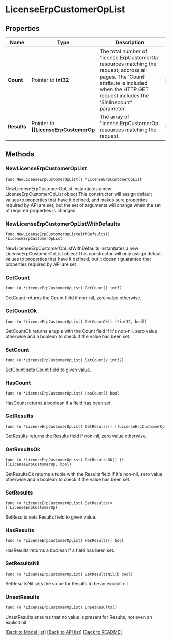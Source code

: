 # LicenseErpCustomerOpList

## Properties

Name | Type | Description | Notes
------------ | ------------- | ------------- | -------------
**Count** | Pointer to **int32** | The total number of &#39;license.ErpCustomerOp&#39; resources matching the request, accross all pages. The &#39;Count&#39; attribute is included when the HTTP GET request includes the &#39;$inlinecount&#39; parameter. | [optional] 
**Results** | Pointer to [**[]LicenseErpCustomerOp**](LicenseErpCustomerOp.md) | The array of &#39;license.ErpCustomerOp&#39; resources matching the request. | [optional] 

## Methods

### NewLicenseErpCustomerOpList

`func NewLicenseErpCustomerOpList() *LicenseErpCustomerOpList`

NewLicenseErpCustomerOpList instantiates a new LicenseErpCustomerOpList object
This constructor will assign default values to properties that have it defined,
and makes sure properties required by API are set, but the set of arguments
will change when the set of required properties is changed

### NewLicenseErpCustomerOpListWithDefaults

`func NewLicenseErpCustomerOpListWithDefaults() *LicenseErpCustomerOpList`

NewLicenseErpCustomerOpListWithDefaults instantiates a new LicenseErpCustomerOpList object
This constructor will only assign default values to properties that have it defined,
but it doesn't guarantee that properties required by API are set

### GetCount

`func (o *LicenseErpCustomerOpList) GetCount() int32`

GetCount returns the Count field if non-nil, zero value otherwise.

### GetCountOk

`func (o *LicenseErpCustomerOpList) GetCountOk() (*int32, bool)`

GetCountOk returns a tuple with the Count field if it's non-nil, zero value otherwise
and a boolean to check if the value has been set.

### SetCount

`func (o *LicenseErpCustomerOpList) SetCount(v int32)`

SetCount sets Count field to given value.

### HasCount

`func (o *LicenseErpCustomerOpList) HasCount() bool`

HasCount returns a boolean if a field has been set.

### GetResults

`func (o *LicenseErpCustomerOpList) GetResults() []LicenseErpCustomerOp`

GetResults returns the Results field if non-nil, zero value otherwise.

### GetResultsOk

`func (o *LicenseErpCustomerOpList) GetResultsOk() (*[]LicenseErpCustomerOp, bool)`

GetResultsOk returns a tuple with the Results field if it's non-nil, zero value otherwise
and a boolean to check if the value has been set.

### SetResults

`func (o *LicenseErpCustomerOpList) SetResults(v []LicenseErpCustomerOp)`

SetResults sets Results field to given value.

### HasResults

`func (o *LicenseErpCustomerOpList) HasResults() bool`

HasResults returns a boolean if a field has been set.

### SetResultsNil

`func (o *LicenseErpCustomerOpList) SetResultsNil(b bool)`

 SetResultsNil sets the value for Results to be an explicit nil

### UnsetResults
`func (o *LicenseErpCustomerOpList) UnsetResults()`

UnsetResults ensures that no value is present for Results, not even an explicit nil

[[Back to Model list]](../README.md#documentation-for-models) [[Back to API list]](../README.md#documentation-for-api-endpoints) [[Back to README]](../README.md)


